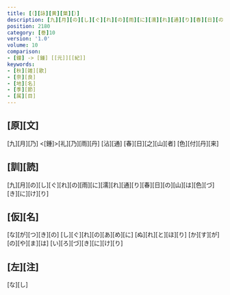 ```yaml
---
title: [（][詠][黄][葉][）]
description: [九][月][の][し][ぐ][れ][の][雨][に][濡][れ][通][り][春][日][の][山][は][色][づ][き][に][け][り]
position: 2180
category: [巻]10
version: '1.0'
volume: 10
comparison:
- [鐘] -> [鍾] [[元]][[紀]]
keywords:
- [秋][雑][歌]
- [奈][良]
- [地][名]
- [季][節]
- [属][目]
---
```


## [原][文]

[九][月][乃] <[鍾]>[礼][乃][雨][丹] [沾][通] [春][日][之][山][者] [色][付][丹][来]

## [訓][読]

[九][月][の][し][ぐ][れ][の][雨][に][濡][れ][通][り][春][日][の][山][は][色][づ][き][に][け][り]

## [仮][名]

[な][が][つ][き][の] [し][ぐ][れ][の][あ][め][に] [ぬ][れ][と][ほ][り] [か][す][が][の][や][ま][は] [い][ろ][づ][き][に][け][り]

## [左][注]

[な][し]
